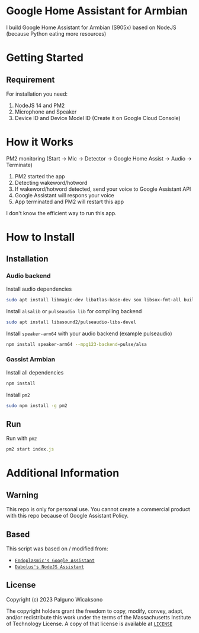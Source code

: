 # Google Home Assistant for Armbian

I build Google Home Assistant for Armbian (S905x) based on NodeJS (because Python eating more resources)


# Getting Started

## Requirement 
For installation you need:
1. NodeJS 14 and PM2
2. Microphone and Speaker
3. Device ID and Device Model ID (Create it on Google Cloud Console)


# How it Works

PM2 monitoring (Start -> Mic -> Detector -> Google Home Assist -> Audio -> Terminate)

1. PM2 started the app
2. Detecting wakeword/hotword
3. If wakeword/hotword detected, send your voice to Google Assistant API
4. Google Assistant will respons your voice
5. App terminated and PM2 will restart this app

I don't know the efficient way to run this app.

# How to Install

## Installation

### Audio backend

Install audio dependencies
```sh
sudo apt install libmagic-dev libatlas-base-dev sox libsox-fmt-all build-essential
```

Install `alsalib` or `pulseaudio lib` for compiling backend
```sh
sudo apt install libasound2/pulseaudio-libs-devel
```

Install `speaker-arm64` with your audio backend (example pulseaudio)
```sh
npm install speaker-arm64 --mpg123-backend=pulse/alsa
```

### Gassist Armbian
Install all dependencies

```sh
npm install
```

Install `pm2`

```sh
sudo npm install -g pm2
```

## Run
Run with `pm2`
```js 
pm2 start index.js
```

# Additional Information

## Warning
This repo is only for personal use. You cannot create a commercial product with this repo because of Google Assistant Policy.

## Based
This script was based on / modified from:
- [`Endoplasmic's Google Assistant`](https://github.com/endoplasmic/google-assistant)
- [`Dabolus's NodeJS Assistant`](https://github.com/Dabolus/nodejs-assistant)

## License
Copyright (c) 2023 Palguno Wicaksono

The copyright holders grant the freedom to copy, modify, convey, adapt, and/or redistribute this work under the terms of the Massachusetts Institute of Technology License.
A copy of that license is available at [`LICENSE`](https://license.icaksh.my.id/MIT)